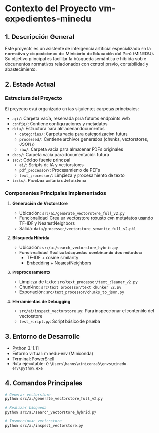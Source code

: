 
# Contexto del Proyecto vm-expedientes-minedu

## 1. Descripción General
Este proyecto es un asistente de inteligencia artificial especializado en la normativa y disposiciones del Ministerio de Educación del Perú (MINEDU). Su objetivo principal es facilitar la búsqueda semántica e híbrida sobre documentos normativos relacionados con control previo, contabilidad y abastecimiento.

## 2. Estado Actual

### Estructura del Proyecto
El proyecto está organizado en las siguientes carpetas principales:
- `api/`: Carpeta vacía, reservada para futuros endpoints web
- `config/`: Contiene configuraciones y metadatos
- `data/`: Estructura para almacenar documentos  
  - `categories/`: Carpeta vacía para categorización futura  
  - `processed/`: Contiene archivos generados (chunks, vectorstores, JSONs)  
  - `raw/`: Carpeta vacía para almacenar PDFs originales
- `docs/`: Carpeta vacía para documentación futura
- `src/`: Código fuente principal  
  - `ai/`: Scripts de IA y vectorstores  
  - `pdf_processor/`: Procesamiento de PDFs  
  - `text_processor/`: Limpieza y procesamiento de texto
- `tests/`: Pruebas unitarias del sistema

### Componentes Principales Implementados
1. **Generación de Vectorstore**  
   - Ubicación: `src/ai/generate_vectorstore_full_v2.py`  
   - Funcionalidad: Crea un vectorstore robusto con metadatos usando TF-IDF y NearestNeighbors  
   - Salida: `data/processed/vectorstore_semantic_full_v2.pkl`

2. **Búsqueda Híbrida**  
   - Ubicación: `src/ai/search_vectorstore_hybrid.py`  
   - Funcionalidad: Realiza búsquedas combinando dos métodos:  
     - TF-IDF + cosine similarity  
     - Embedding + NearestNeighbors

3. **Preprocesamiento**  
   - Limpieza de texto: `src/text_processor/text_cleaner_v2.py`  
   - Chunking: `src/text_processor/text_chunker_v2.py`  
   - Exportación: `src/text_processor/chunks_to_json.py`

4. **Herramientas de Debugging**  
   - `src/ai/inspect_vectorstore.py`: Para inspeccionar el contenido del vectorstore  
   - `test_script.py`: Script básico de prueba

## 3. Entorno de Desarrollo
- Python 3.11.11  
- Entorno virtual: minedu-env (Miniconda)  
- Terminal: PowerShell  
- Ruta ejecutable: `C:\Users\hanns\miniconda3\envs\minedu-env\python.exe`

## 4. Comandos Principales
```bash
# Generar vectorstore
python src/ai/generate_vectorstore_full_v2.py

# Realizar búsqueda
python src/ai/search_vectorstore_hybrid.py

# Inspeccionar vectorstore
python src/ai/inspect_vectorstore.py
